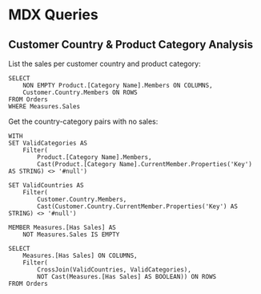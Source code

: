 # MDX Queries

## Customer Country & Product Category Analysis

List the sales per customer country and product category:

```mdx
SELECT
    NON EMPTY Product.[Category Name].Members ON COLUMNS,
    Customer.Country.Members ON ROWS
FROM Orders
WHERE Measures.Sales
```

Get the country-category pairs with no sales:

```mdx
WITH
SET ValidCategories AS
    Filter(
        Product.[Category Name].Members,
        Cast(Product.[Category Name].CurrentMember.Properties('Key') AS STRING) <> '#null')

SET ValidCountries AS
    Filter(
        Customer.Country.Members,
        Cast(Customer.Country.CurrentMember.Properties('Key') AS STRING) <> '#null')

MEMBER Measures.[Has Sales] AS
    NOT Measures.Sales IS EMPTY

SELECT
    Measures.[Has Sales] ON COLUMNS,
    Filter(
        CrossJoin(ValidCountries, ValidCategories),
        NOT Cast(Measures.[Has Sales] AS BOOLEAN)) ON ROWS
FROM Orders
```
